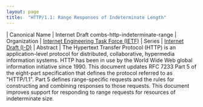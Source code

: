 ```yaml
---
layout: page
title:  "HTTP/1.1: Range Responses of Indeterminate Length"
---
```


| Canonical Name | Internet Draft combs-http-indeterminate-range
| Organization | [Internet Engineering Task Force (IETF)](..)
| Series | [Internet Draft (I-D)](..)
| Abstract | The Hypertext Transfer Protocol (HTTP) is an application-level protocol for distributed, collaborative, hypermedia information systems. HTTP has been in use by the World Wide Web global information initiative since 1990. This document updates RFC 7233 Part 5 of the eight-part specification that defines the protocol referred to as "HTTP/1.1". Part 5 defines range-specific requests and the rules for constructing and combining responses to those requests. This document improves support for responding to range requests for resources of indeterminate size.